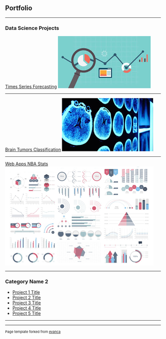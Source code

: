 ## Portfolio

---

### Data Science Projects

[Times Series Forecasting](/sample_page)
<img src="images/times_series_forecasting.jpg?raw=true"/>

---
[Brain Tumors Classification](/pdf/sample_presentation.pdf)
<img src="images/brain_tumor.jpg?raw=true"/>

---
[Web Apps NBA Stats](http://example.com/)
<img src="images/dummy_thumbnail.jpg?raw=true"/>

---

### Category Name 2

- [Project 1 Title](http://example.com/)
- [Project 2 Title](http://example.com/)
- [Project 3 Title](http://example.com/)
- [Project 4 Title](http://example.com/)
- [Project 5 Title](http://example.com/)

---




---
<p style="font-size:11px">Page template forked from <a href="https://github.com/evanca/quick-portfolio">evanca</a></p>
<!-- Remove above link if you don't want to attibute -->
